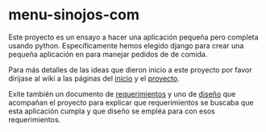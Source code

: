 # menu-sinojos-com

Este proyecto es un ensayo a hacer una aplicación pequeña pero completa usando python. Específicamente hemos elegido django para crear una pequeña aplicación en para manejar pedidos de de comida.

Para más detalles de las ideas que dieron inicio a este proyecto por favor dirijase al wiki a las páginas del [inicio][1] y el [proyecto][2].

Exite también un documento de [requerimientos][3] y uno de [diseño][4] que acompañan el proyecto para explicar que requerimientos se buscaba que esta aplicación cumpla y que diseño se empléa para con esos requerimientos.

 [1]: https://github.com/programingfrik/menu-sinojos-com/wiki/Inicio
 [2]: https://github.com/programingfrik/menu-sinojos-com/wiki/Proyecto
 [3]: doc/requerimientos.md
 [4]: doc/diseno.md